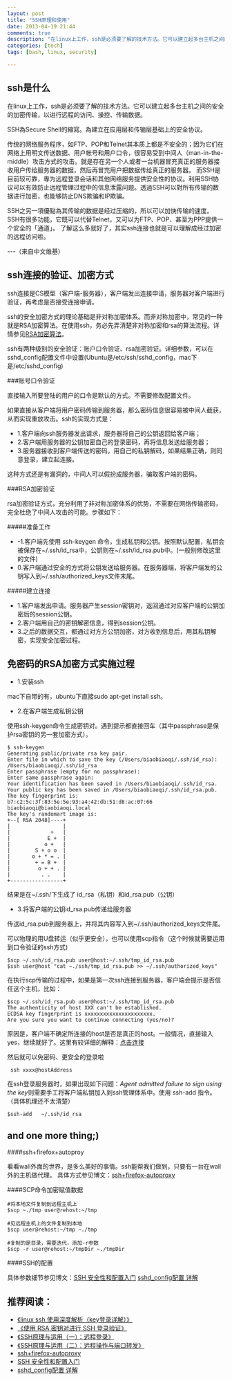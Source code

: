 ```yaml
---
layout: post
title: "SSH原理和使用"
date: 2013-04-19 21:44
comments: true
description: "在linux上工作，ssh是必须要了解的技术方法。它可以建立起多台主机之间的安全的加密传输，以进行远程的访问、操控、传输数据。"
categories: [tech]
tags: [bash, linux, security]

---
```


ssh是什么
---

在linux上工作，ssh是必须要了解的技术方法。它可以建立起多台主机之间的安全的加密传输，以进行远程的访问、操控、传输数据。

SSH為Secure Shell的縮寫。為建立在应用层和传输层基础上的安全协议。

传统的网络服务程序，如FTP、POP和Telnet其本质上都是不安全的；因为它们在网络上用明文传送数据、用户帐号和用户口令，很容易受到中间人（man-in-the-middle）攻击方式的攻击。就是存在另一个人或者一台机器冒充真正的服务器接收用户传给服务器的数据，然后再冒充用户把数据传给真正的服务器。
而SSH是目前较可靠，專为远程登录会话和其他网络服务提供安全性的协议。利用SSH协议可以有效防止远程管理过程中的信息泄露问题。透過SSH可以對所有传输的数据进行加密，也能够防止DNS欺骗和IP欺骗。

<!--more-->
SSH之另一項優點為其传输的数据是经过压缩的，所以可以加快传输的速度。SSH有很多功能，它既可以代替Telnet，又可以为FTP、POP、甚至为PPP提供一个安全的「通道」。
了解这么多就好了，其实ssh连接也就是可以理解成经过加密的远程访问啦。

---（来自中文维基）


ssh连接的验证、加密方式
---
ssh连接是CS模型（客户端-服务器），客户端发出连接申请，服务器对客户端进行验证，再考虑是否接受连接申请。

ssh的安全加密方式的理论基础是非对称加密体系。而非对称加密中，常见的一种就是RSA加密算法。在使用ssh，务必先弄清楚非对称加密和rsa的算法流程。详情参见[RSA加密算法](http://zh.wikipedia.org/wiki/RSA%E5%8A%A0%E5%AF%86%E6%BC%94%E7%AE%97%E6%B3%95)。

ssh有两种级别的安全验证：账户口令验证、rsa加密验证。详细参数，可以在sshd_config配置文件中设置(Ubuntu是/etc/ssh/sshd_config，mac下是/etc/sshd_config)


###账号口令验证

直接输入所要登陆的用户的口令是默认的方式。不需要修改配置文件。

如果直接从客户端将用户密码传输到服务器，那么密码信息很容易被中间人截获，从而实现重放攻击。ssh的实现方式是：

* 1.客户端向ssh服务器发出请求，服务器将自己的公钥返回给客户端；
* 2.客户端用服务器的公钥加密自己的登录密码，再将信息发送给服务器；
* 3.服务器接收到客户端传送的密码，用自己的私钥解码，如果结果正确，则同意登录，建立起连接。

这种方式还是有漏洞的，中间人可以假扮成服务器，骗取客户端的密码。

###RSA加密验证

rsa加密验证方式，充分利用了非对称加密体系的优势，不需要在网络传输密码，完全杜绝了中间人攻击的可能。步骤如下：

#####准备工作

* -1.客户端先使用 ssh-keygen 命令，生成私钥和公钥。按照默认配置，私钥会被保存在~/.ssh/id_rsa中，公钥则在~/.ssh/id_rsa.pub中。(一般别修改这里的文件)
* 0.客户端通过安全的方式将公钥发送给服务器。在服务器端，将客户端发的公钥写入到~/.ssh/authorized_keys文件末尾。

#####建立连接

* 1.客户端发出申请。服务器产生session密钥对，返回通过对应客户端的公钥加密后的session公钥。
* 2.客户端用自己的密钥解密信息，得到session公钥。
* 3.之后的数据交互，都通过对方方公钥加密，对方收到信息后，用其私钥解密，实现安全加密过程。


免密码的RSA加密方式实施过程
---
* 1.安装ssh

mac下自带的有，ubuntu下直接sudo apt-get install ssh。

* 2.在客户端生成私钥公钥

使用ssh-keygen命令生成密钥对。遇到提示都直接回车（其中passphrase是保护rsa密钥的另一套加密方式）。

```
$ ssh-keygen   
Generating public/private rsa key pair.  
Enter file in which to save the key (/Users/biaobiaoqi/.ssh/id_rsa): /Users/biaobiaoqi/.ssh/id_rsa  
Enter passphrase (empty for no passphrase):   
Enter same passphrase again:   
Your identification has been saved in /Users/biaobiaoqi/.ssh/id_rsa.  
Your public key has been saved in /Users/biaobiaoqi/.ssh/id_rsa.pub.  
The key fingerprint is:  
b7:c2:5c:3f:83:5e:5e:93:a4:42:db:51:d8:ac:07:66 biaobiaoqi@biaobiaoqi.local  
The key's randomart image is:  
+--[ RSA 2048]----+  
|                 |  
|             +   |  
|            E +  |  
|           o +   |  
|        S + o o  |  
|       o + * = . |  
|        + = B +  |  
|         o + + . |  
|          . .    |  
+-----------------+  
```

结果是在~/.ssh/下生成了 id_rsa（私钥）和id_rsa.pub（公钥）

* 3.将客户端的公钥id_rsa.pub传递给服务器

传送id_rsa.pub到服务器上，并将其内容写入到~/.ssh/authorized_keys文件尾。

可以物理的用U盘转运（似乎更安全），也可以使用scp指令（这个时候就需要运用到口令验证的ssh方式)

```
$scp ~/.ssh/id_rsa.pub user@host:~/.ssh/tmp_id_rsa.pub
$ssh user@host "cat ~./ssh/tmp_id_rsa.pub >> ~/.ssh/authorized_keys"
```

在执行scp传输的过程中，如果是第一次ssh连接到服务器，客户端会提示是否信任这个主机，比如：
```
$scp ~/.ssh/id_rsa.pub user@host:~/.ssh/tmp_id_rsa.pub
The authenticity of host XXX can't be established.
ECDSA key fingerprint is xxxxxxxxxxxxxxxxxxxxxx.
Are you sure you want to continue connecting (yes/no)?
```
原因是，客户端不确定所连接的host是否是真正的host。一般情况，直接输入yes，继续就好了。这里有较详细的解释：[点击连接](http://stackoverflow.com/questions/3663895/ssh-the-authenticity-of-host-hostname-cant-be-established)


然后就可以免密码、更安全的登录啦
```
 ssh xxxx@hostAddress
```


在ssh登录服务器时，如果出现如下问题：*Agent admitted failure to sign using the key*则需要手工将客户端私钥加入到ssh管理体系中。使用 ssh-add 指令。（具体机理还不太清楚）
```
$ssh-add   ~/.ssh/id_rsa
```

and one more thing;)
---
####ssh+firefox+autoproy

看看wall外面的世界，是多么美好的事情。ssh能帮我们做到，只要有一台在wall外的主机做代理。
具体方式参见博文：[ssh+firefox-autoproxy](http://reverland.bitbucket.org/ssh_climbe.html)

####SCP命令加密赋值数据
```
#将本地文件复制到远程主机上
$scp ~./tmp user@rehost:~/tmp

#见远程主机上的文件复制到本地
$scp user@rehost:~/tmp ~./tmp

#复制的是目录，需要迭代，添加-r参数
$scp -r user@rehost:~/tmpDir ~./tmpDir
```

####SSH的配置

具体参数细节参见博文：[SSH 安全性和配置入门](http://www.ibm.com/developerworks/cn/aix/library/au-sshsecurity/)
[sshd_config配置 详解](http://blog.licess.org/sshd_config/)

推荐阅读：
---

* [《linux ssh 使用深度解析（key登录详解）》](http://blog.lizhigang.net/archives/249)
* [《使用 RSA 密钥对进行 SSH 登录验证》](http://wiki.tuna.tsinghua.edu.cn/SshKeyHowto)
* [《SSH原理与运用（一）：远程登录》](http://www.ruanyifeng.com/blog/2011/12/ssh_remote_login.html)
* [《SSH原理与运用（二）：远程操作与端口转发》](http://www.ruanyifeng.com/blog/2011/12/ssh_port_forwarding.html)
* [ssh+firefox-autoproxy](http://reverland.bitbucket.org/ssh_climbe.html)
* [SSH 安全性和配置入门](http://www.ibm.com/developerworks/cn/aix/library/au-sshsecurity/)
* [sshd_config配置 详解](http://blog.licess.org/sshd_config/)
